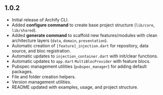 ## 1.0.2

* Initial release of Archify CLI.
* Added **configure command** to create base project structure (`lib/core`, `lib/shared`).
* Added **generate command** to scaffold new features/modules with clean architecture layers (`data`, `domain`, `presentation`).
* Automatic creation of `[feature]_injection.dart` for repository, data source, and bloc registration.
* Automatic updates to `injection_container.dart` with init/clear functions.
* Automatic updates to `app.dart` `MultiBlocProvider` with feature blocs.
* Pubspec management utilities (`pubspec_manager`) for adding default packages.
* File and folder creation helpers.
* Version management utilities.
* README updated with examples, usage, and project structure.
